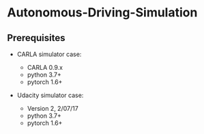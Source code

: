 # Autonomous-Driving-Simulation

## Prerequisites
- CARLA simulator case:
  - CARLA 0.9.x
  - python 3.7+
  - pytorch 1.6+

- Udacity simulator case:
  - Version 2, 2/07/17
  - python 3.7+
  - pytorch 1.6+
